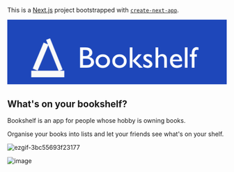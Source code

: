 This is a [Next.js](https://nextjs.org) project bootstrapped with [`create-next-app`](https://nextjs.org/docs/app/api-reference/cli/create-next-app).

![alt text](image-1.png)

## What's on your bookshelf?

Bookshelf is an app for people whose hobby is owning books.

Organise your books into lists and let your friends see what's on your shelf. 


![ezgif-3bc55693f23177](https://github.com/user-attachments/assets/e598e9ca-f41d-47b6-81f7-c3989a3cd1ca)



<img width="1092" alt="image" src="https://github.com/user-attachments/assets/60054b83-29b2-4534-96e0-10c4bc2a20ad" />

